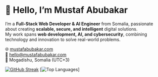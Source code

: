 # 👋 Hello, I’m Mustaf Abubakar

I’m a **Full-Stack Web Developer & AI Engineer** from Somalia, passionate about creating **scalable, secure, and intelligent** digital solutions.  
My work spans **web development, AI, and cybersecurity**, combining technology and innovation to solve real-world problems.

🌐 [mustafabubakar.com](https://mustafabubakar.com)  
📧 [hello@mustafabubakar.com](mailto:hello@mustafabubakar.com)  
📍 Mogadishu, Somalia (UTC+3)




[![GitHub Streak](https://streak-stats.demolab.com?user=mustafaa4a&theme=dark)](https://git.io/streak-stats)
[![Top Languages](https://github-readme-stats.vercel.app/api/top-langs/?username=Mustafaa44A&layout=compact&theme=tokyonight&langs_count=10)]  
